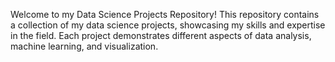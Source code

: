 Welcome to my Data Science Projects Repository! This repository contains a collection of my data science projects, showcasing my skills and expertise in the field. Each project demonstrates different aspects of data analysis, machine learning, and visualization.
